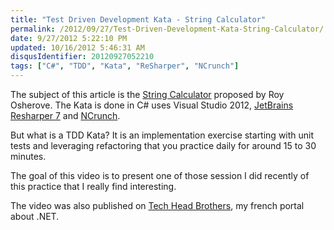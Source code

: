 ```yaml
---
title: "Test Driven Development Kata - String Calculator"
permalink: /2012/09/27/Test-Driven-Development-Kata-String-Calculator/
date: 9/27/2012 5:22:10 PM
updated: 10/16/2012 5:46:31 AM
disqusIdentifier: 20120927052210
tags: ["C#", "TDD", "Kata", "ReSharper", "NCrunch"]
---
```

The subject of this article is the [String Calculator](http://osherove.com/tdd-kata-1/) proposed by Roy Osherove. The Kata is done in C# uses Visual Studio 2012, [JetBrains Resharper 7](www.jetbrains.com/resharper/) and [NCrunch](http://ncrunch.net).

But what is a TDD Kata? It is an implementation exercise starting with unit tests and leveraging refactoring that you practice daily for around 15 to 30 minutes.
<!-- more -->

The goal of this video is to present one of those session I did recently of this practice that I really find interesting.
<?# Plyr video=79N60Wm0ntA /?>

The video was also published on [Tech Head Brothers](http://www.techheadbrothers.com/Articles.aspx/test-driven-development-kata-string-calculator), my french portal about .NET.
